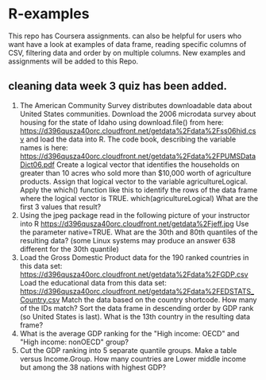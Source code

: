# R-examples
This repo has Coursera assignments. can also be helpful for users who want have a look at examples of data frame, reading specific columns of CSV, 
filtering data and order by on multiple columns. New examples and assignments will be added to this Repo.

## cleaning data week 3 quiz has been added.
1. The American Community Survey distributes downloadable data about United States communities. Download the 2006 microdata survey about housing for the state of Idaho using download.file() from here: https://d396qusza40orc.cloudfront.net/getdata%2Fdata%2Fss06hid.csv and load the data into R. The code book, describing the variable names is here: https://d396qusza40orc.cloudfront.net/getdata%2Fdata%2FPUMSDataDict06.pdf Create a logical vector that identifies the households on greater than 10 acres who sold more than $10,000 worth of agriculture products. Assign that logical vector to the variable agricultureLogical. Apply the which() function like this to identify the rows of the data frame where the logical vector is TRUE. which(agricultureLogical) What are the first 3 values that result?
2. Using the jpeg package read in the following picture of your instructor into R https://d396qusza40orc.cloudfront.net/getdata%2Fjeff.jpg Use the parameter native=TRUE. What are the 30th and 80th quantiles of the resulting data? (some Linux systems may produce an answer 638 different for the 30th quantile)
3. Load the Gross Domestic Product data for the 190 ranked countries in this data set: https://d396qusza40orc.cloudfront.net/getdata%2Fdata%2FGDP.csv Load the educational data from this data set: https://d396qusza40orc.cloudfront.net/getdata%2Fdata%2FEDSTATS_Country.csv Match the data based on the country shortcode. How many of the IDs match? Sort the data frame in descending order by GDP rank (so United States is last). What is the 13th country in the resulting data frame?
4. What is the average GDP ranking for the "High income: OECD" and "High income: nonOECD" group?
5. Cut the GDP ranking into 5 separate quantile groups. Make a table versus Income.Group. How many countries are Lower middle income but among the 38 nations with highest GDP?
